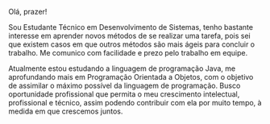 Olá, prazer!
 
 Sou Estudante Técnico em Desenvolvimento de Sistemas, tenho bastante interesse em aprender novos métodos de se realizar uma tarefa, pois sei que existem casos em que outros métodos são mais ágeis para concluir o trabalho. Me comunico com facilidade e prezo pelo trabalho em equipe.
 
 Atualmente estou estudando a linguagem de programação Java, me aprofundando mais em Programação Orientada a Objetos, com o objetivo de assimilar o máximo possível da linguagem de programação. Busco oportunidade profissional que permita o meu crescimento intelectual, profissional e técnico, assim podendo contribuir com ela por muito tempo, à medida em que crescemos juntos.

<!---
Rafael-Davi/Rafael-Davi is a ✨ special ✨ repository because its `README.md` (this file) appears on your GitHub profile.
You can click the Preview link to take a look at your changes.
--->
